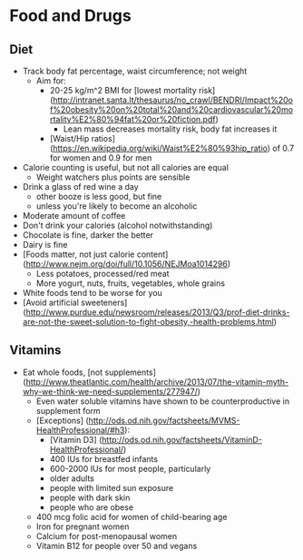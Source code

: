 # Food and Drugs

## Diet

*   Track body fat percentage, waist circumference; not weight
    *   Aim for:
        *   20-25 kg/m^2 BMI for [lowest mortality risk]
            (http://intranet.santa.lt/thesaurus/no_crawl/BENDRI/Impact%20of%20obesity%20on%20total%20and%20cardiovascular%20mortality%E2%80%94fat%20or%20fiction.pdf)
            *   Lean mass decreases mortality risk, body fat increases it
        *   [Waist/Hip ratios]
            (https://en.wikipedia.org/wiki/Waist%E2%80%93hip_ratio)
            of 0.7 for women and 0.9 for men
*   Calorie counting is useful, but not all calories are equal
    *   Weight watchers plus points are sensible
*   Drink a glass of red wine a day
    *   other booze is less good, but fine
    *   unless you're likely to become an alcoholic
*   Moderate amount of coffee
*   Don't drink your calories (alcohol notwithstanding)
*   Chocolate is fine, darker the better
*   Dairy is fine
*   [Foods matter, not just calorie content]
    (http://www.nejm.org/doi/full/10.1056/NEJMoa1014296)
    *   Less potatoes, processed/red meat
    *   More yogurt, nuts, fruits, vegetables, whole grains
*   White foods tend to be worse for you
*   [Avoid artificial sweeteners]
    (http://www.purdue.edu/newsroom/releases/2013/Q3/prof-diet-drinks-are-not-the-sweet-solution-to-fight-obesity,-health-problems.html)

## Vitamins

*   Eat whole foods, [not supplements]
    (http://www.theatlantic.com/health/archive/2013/07/the-vitamin-myth-why-we-think-we-need-supplements/277947/)
    *   Even water soluble vitamins have shown to be counterproductive in supplement form
    *   [Exceptions]
        (http://ods.od.nih.gov/factsheets/MVMS-HealthProfessional/#h3):
        *   [Vitamin D3]
            (http://ods.od.nih.gov/factsheets/VitaminD-HealthProfessional/)
	    *   400 IUs for breastfed infants
	    *   600-2000 IUs for most people, particularly
		*   older adults
		*   people with limited sun exposure
		*   people with dark skin
		*   people who are obese
	*   400 mcg folic acid for women of child-bearing age
	*   Iron for pregnant women
	*   Calcium for post-menopausal women
	*   Vitamin B12 for people over 50 and vegans
